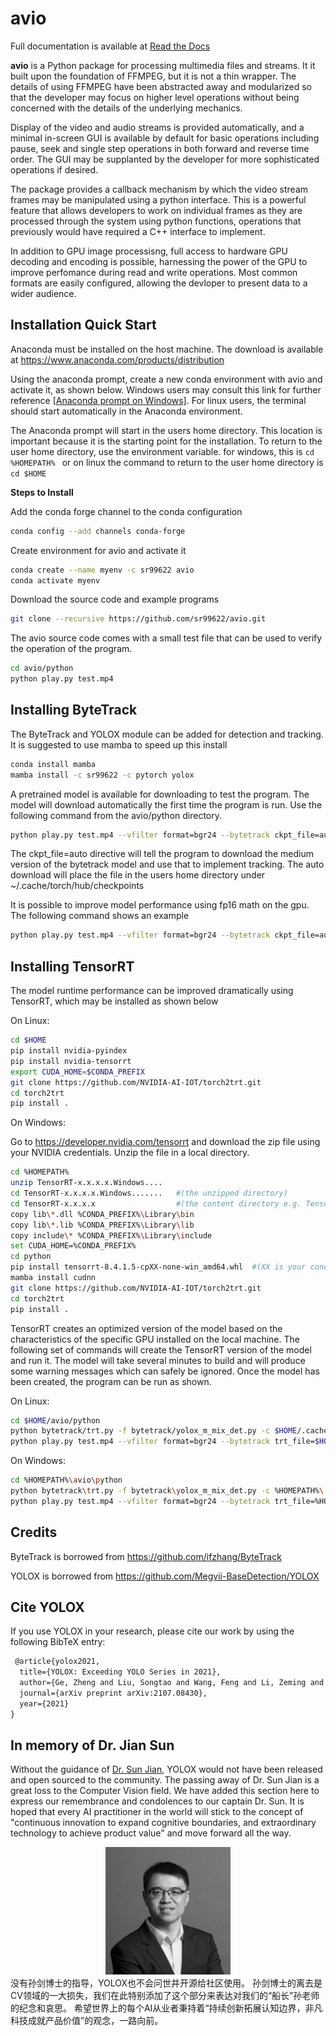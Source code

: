 avio
====

Full documentation is available at [Read the Docs](https://avio.readthedocs.io/en/latest/)

**avio** is a Python package for processing multimedia files and streams.  It it built upon the 
foundation of FFMPEG, but it is not a thin wrapper.  The details of using FFMPEG have been 
abstracted away and modularized so that the developer may focus on higher level operations 
without being concerned with the details of the underlying mechanics.

Display of the video and audio streams is provided automatically, and a minimal in-screen 
GUI is available by default for basic operations including pause, seek and single step 
operations in both forward and reverse time order.  The GUI may be supplanted by the 
developer for more sophisticated operations if desired.

The package provides a callback mechanism by which the video stream frames may be manipulated
using a python interface.  This is a powerful feature that allows developers to work on 
individual frames as they are processed through the system using python functions, operations 
that previously would have required a C++ interface to implement.

In addition to GPU image processisng, full access to hardware GPU decoding and encoding is 
possible, harnessing the power of the GPU to improve perfomance during read and write operations. 
Most common formats are easily configured, allowing the devloper to present data to a wider
audience.

Installation Quick Start
-------------------

Anaconda must be installed on the host machine.  The download is available at
https://www.anaconda.com/products/distribution

Using the anaconda prompt, create a new conda environment with avio and activate it, 
as shown below.  Windows users may consult this link for further reference
[[Anaconda prompt on Windows]](https://docs.anaconda.com/anaconda/user-guide/getting-started/#open-anaconda-prompt).
For linux users, the terminal should start automatically in the Anaconda environment.

The Anaconda prompt will start in the users home directory.  This location is important
because it is the starting point for the installation.  To return to the user home
directory, use the environment variable. for windows, this is ```cd %HOMEPATH% ``` or on linux
the command to return to the user home directory is ```cd $HOME```

**Steps to Install**

Add the conda forge channel to the conda configuration

```bash
conda config --add channels conda-forge
```

Create environment for avio and activate it

```bash
conda create --name myenv -c sr99622 avio
conda activate myenv
```

Download the source code and example programs

```bash
git clone --recursive https://github.com/sr99622/avio.git
```

The avio source code comes with a small test file that can be used to verify
the operation of the program.

```bash
cd avio/python
python play.py test.mp4
```

Installing ByteTrack
--------------------

The ByteTrack and YOLOX module can be added for detection and tracking.  It is 
suggested to use mamba to speed up this install

```bash
conda install mamba
mamba install -c sr99622 -c pytorch yolox
```

A pretrained model is available for downloading to test the program.  The model
will download automatically the first time the program is run.  Use the 
following command from the avio/python directory.

```bash
python play.py test.mp4 --vfilter format=bgr24 --bytetrack ckpt_file=auto
```

The ckpt_file=auto directive will tell the program to download the medium version
of the bytetrack model and use that to implement tracking.  The auto download will
place the file in the users home directory under ~/.cache/torch/hub/checkpoints

It is possible to improve model performance using fp16 math on the gpu.  The 
following command shows an example

```bash
python play.py test.mp4 --vfilter format=bgr24 --bytetrack ckpt_file=auto,fp16=True
```

Installing TensorRT
-------------------

The model runtime performance can be improved dramatically using TensorRT, which may be installed
as shown below

On Linux:

```bash
cd $HOME
pip install nvidia-pyindex
pip install nvidia-tensorrt
export CUDA_HOME=$CONDA_PREFIX
git clone https://github.com/NVIDIA-AI-IOT/torch2trt.git
cd torch2trt
pip install .
```

On Windows:

Go to https://developer.nvidia.com/tensorrt and download the zip file using your
NVIDIA credentials.  Unzip the file in a local directory.

```bash
cd %HOMEPATH%
unzip TensorRT-x.x.x.x.Windows....
cd TensorRT-x.x.x.x.Windows.......   #(the unzipped directory)
cd TensorRT-x.x.x.x                  #(the content directory e.g. TensorRT-8.4.1.5)
copy lib\*.dll %CONDA_PREFIX%\Library\bin
copy lib\*.lib %CONDA_PREFIX%\Library\lib
copy include\* %CONDA_PREFIX%\Library\include
set CUDA_HOME=%CONDA_PREFIX%
cd python
pip install tensorrt-8.4.1.5-cpXX-none-win_amd64.whl  #(XX is your conda environment python version, should be 39)
mamba install cudnn
git clone https://github.com/NVIDIA-AI-IOT/torch2trt.git
cd torch2trt
pip install .
```

TensorRT creates an optimized version of the model based on the characteristics
of the specific GPU installed on the local machine.  The following set of commands
will create the TensorRT version of the model and run it.  The model will take several 
minutes to build and will produce some warning messages which can safely be ignored.
Once the model has been created, the program can be run as shown.

On Linux:

```bash
cd $HOME/avio/python
python bytetrack/trt.py -f bytetrack/yolox_m_mix_det.py -c $HOME/.cache/torch/hub/checkpoints/bytetrack_m_mot17.pth.tar
python play.py test.mp4 --vfilter format=bgr24 --bytetrack trt_file=$HOME/.cache/torch/hub/checkpoints/bytetrack_m_mot17_trt.pth
```

On Windows:

```bash
cd %HOMEPATH%\avio\python
python bytetrack\trt.py -f bytetrack\yolox_m_mix_det.py -c %HOMEPATH%\.cache\torch\hub\checkpoints\bytetrack_m_mot17.pth.tar
python play.py test.mp4 --vfilter format=bgr24 --bytetrack trt_file=%HOMEPATH%\.cache\torch\hub\checkpoints\bytetrack_m_mot17_trt.pth
```

Credits
-------

ByteTrack is borrowed from https://github.com/ifzhang/ByteTrack

YOLOX is borrowed from https://github.com/Megvii-BaseDetection/YOLOX

## Cite YOLOX
If you use YOLOX in your research, please cite our work by using the following BibTeX entry:

```latex
 @article{yolox2021,
  title={YOLOX: Exceeding YOLO Series in 2021},
  author={Ge, Zheng and Liu, Songtao and Wang, Feng and Li, Zeming and Sun, Jian},
  journal={arXiv preprint arXiv:2107.08430},
  year={2021}
}
```
## In memory of Dr. Jian Sun
Without the guidance of [Dr. Sun Jian](http://www.jiansun.org/), YOLOX would not have been released and open sourced to the community.
The passing away of Dr. Sun Jian is a great loss to the Computer Vision field. We have added this section here to express our remembrance and condolences to our captain Dr. Sun.
It is hoped that every AI practitioner in the world will stick to the concept of "continuous innovation to expand cognitive boundaries, and extraordinary technology to achieve product value" and move forward all the way.

<div align="center"><img src="assets/sunjian.png" width="200"></div>
没有孙剑博士的指导，YOLOX也不会问世并开源给社区使用。
孙剑博士的离去是CV领域的一大损失，我们在此特别添加了这个部分来表达对我们的“船长”孙老师的纪念和哀思。
希望世界上的每个AI从业者秉持着“持续创新拓展认知边界，非凡科技成就产品价值”的观念，一路向前。
